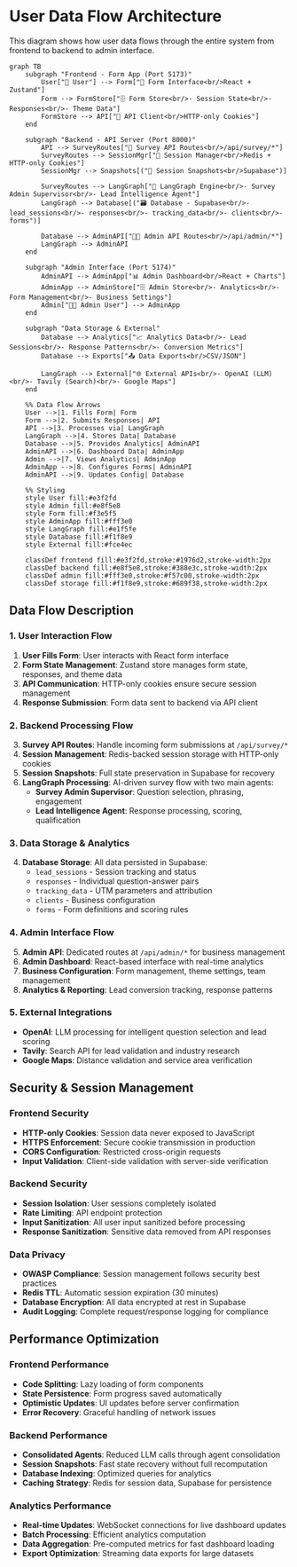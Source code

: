 # User Data Flow Architecture

This diagram shows how user data flows through the entire system from frontend to backend to admin interface.

```mermaid
graph TB
    subgraph "Frontend - Form App (Port 5173)"
        User["👤 User"] --> Form["📝 Form Interface<br/>React + Zustand"]
        Form --> FormStore["🗄️ Form Store<br/>- Session State<br/>- Responses<br/>- Theme Data"]
        FormStore --> API["🔌 API Client<br/>HTTP-only Cookies"]
    end
    
    subgraph "Backend - API Server (Port 8000)"
        API --> SurveyRoutes["📡 Survey API Routes<br/>/api/survey/*"]
        SurveyRoutes --> SessionMgr["🍪 Session Manager<br/>Redis + HTTP-only Cookies"]
        SessionMgr --> Snapshots[("📸 Session Snapshots<br/>Supabase")]
        
        SurveyRoutes --> LangGraph["🧠 LangGraph Engine<br/>- Survey Admin Supervisor<br/>- Lead Intelligence Agent"]
        LangGraph --> Database[("🗃️ Database - Supabase<br/>- lead_sessions<br/>- responses<br/>- tracking_data<br/>- clients<br/>- forms")]
        
        Database --> AdminAPI["👨‍💼 Admin API Routes<br/>/api/admin/*"]
        LangGraph --> AdminAPI
    end
    
    subgraph "Admin Interface (Port 5174)"
        AdminAPI --> AdminApp["📊 Admin Dashboard<br/>React + Charts"]
        AdminApp --> AdminStore["🗄️ Admin Store<br/>- Analytics<br/>- Form Management<br/>- Business Settings"]
        Admin["👨‍💼 Admin User"] --> AdminApp
    end
    
    subgraph "Data Storage & External"
        Database --> Analytics["📈 Analytics Data<br/>- Lead Sessions<br/>- Response Patterns<br/>- Conversion Metrics"]
        Database --> Exports["📤 Data Exports<br/>CSV/JSON"]
        
        LangGraph --> External["🌐 External APIs<br/>- OpenAI (LLM)<br/>- Tavily (Search)<br/>- Google Maps"]
    end
    
    %% Data Flow Arrows
    User -->|1. Fills Form| Form
    Form -->|2. Submits Responses| API
    API -->|3. Processes via| LangGraph
    LangGraph -->|4. Stores Data| Database
    Database -->|5. Provides Analytics| AdminAPI
    AdminAPI -->|6. Dashboard Data| AdminApp
    Admin -->|7. Views Analytics| AdminApp
    AdminApp -->|8. Configures Forms| AdminAPI
    AdminAPI -->|9. Updates Config| Database
    
    %% Styling
    style User fill:#e3f2fd
    style Admin fill:#e8f5e8
    style Form fill:#f3e5f5
    style AdminApp fill:#fff3e0
    style LangGraph fill:#e1f5fe
    style Database fill:#f1f8e9
    style External fill:#fce4ec
    
    classDef frontend fill:#e3f2fd,stroke:#1976d2,stroke-width:2px
    classDef backend fill:#e8f5e8,stroke:#388e3c,stroke-width:2px
    classDef admin fill:#fff3e0,stroke:#f57c00,stroke-width:2px
    classDef storage fill:#f1f8e9,stroke:#689f38,stroke-width:2px
```

## Data Flow Description

### 1. User Interaction Flow
1. **User Fills Form**: User interacts with React form interface
2. **Form State Management**: Zustand store manages form state, responses, and theme data
3. **API Communication**: HTTP-only cookies ensure secure session management
4. **Response Submission**: Form data sent to backend via API client

### 2. Backend Processing Flow
3. **Survey API Routes**: Handle incoming form submissions at `/api/survey/*`
4. **Session Management**: Redis-backed session storage with HTTP-only cookies
5. **Session Snapshots**: Full state preservation in Supabase for recovery
6. **LangGraph Processing**: AI-driven survey flow with two main agents:
   - **Survey Admin Supervisor**: Question selection, phrasing, engagement
   - **Lead Intelligence Agent**: Response processing, scoring, qualification

### 3. Data Storage & Analytics
4. **Database Storage**: All data persisted in Supabase:
   - `lead_sessions` - Session tracking and status
   - `responses` - Individual question-answer pairs
   - `tracking_data` - UTM parameters and attribution
   - `clients` - Business configuration
   - `forms` - Form definitions and scoring rules

### 4. Admin Interface Flow
5. **Admin API**: Dedicated routes at `/api/admin/*` for business management
6. **Admin Dashboard**: React-based interface with real-time analytics
7. **Business Configuration**: Form management, theme settings, team management
8. **Analytics & Reporting**: Lead conversion tracking, response patterns

### 5. External Integrations
- **OpenAI**: LLM processing for intelligent question selection and lead scoring
- **Tavily**: Search API for lead validation and industry research
- **Google Maps**: Distance validation and service area verification

## Security & Session Management

### Frontend Security
- **HTTP-only Cookies**: Session data never exposed to JavaScript
- **HTTPS Enforcement**: Secure cookie transmission in production
- **CORS Configuration**: Restricted cross-origin requests
- **Input Validation**: Client-side validation with server-side verification

### Backend Security
- **Session Isolation**: User sessions completely isolated
- **Rate Limiting**: API endpoint protection
- **Input Sanitization**: All user input sanitized before processing
- **Response Sanitization**: Sensitive data removed from API responses

### Data Privacy
- **OWASP Compliance**: Session management follows security best practices
- **Redis TTL**: Automatic session expiration (30 minutes)
- **Database Encryption**: All data encrypted at rest in Supabase
- **Audit Logging**: Complete request/response logging for compliance

## Performance Optimization

### Frontend Performance
- **Code Splitting**: Lazy loading of form components
- **State Persistence**: Form progress saved automatically
- **Optimistic Updates**: UI updates before server confirmation
- **Error Recovery**: Graceful handling of network issues

### Backend Performance
- **Consolidated Agents**: Reduced LLM calls through agent consolidation
- **Session Snapshots**: Fast state recovery without full recomputation
- **Database Indexing**: Optimized queries for analytics
- **Caching Strategy**: Redis for session data, Supabase for persistence

### Analytics Performance
- **Real-time Updates**: WebSocket connections for live dashboard updates
- **Batch Processing**: Efficient analytics computation
- **Data Aggregation**: Pre-computed metrics for fast dashboard loading
- **Export Optimization**: Streaming data exports for large datasets